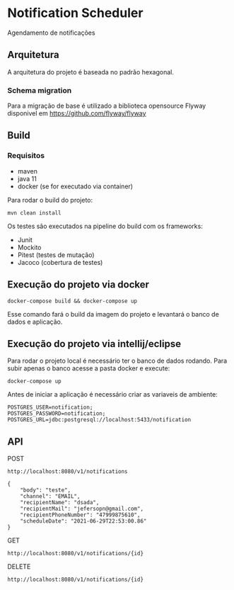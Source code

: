 # Notification Scheduler

Agendamento de notificações

## Arquitetura

A arquitetura do projeto é baseada no padrão hexagonal.


### Schema migration

Para a migração de base é utilizado a biblioteca opensource Flyway disponivel em https://github.com/flyway/flyway

## Build

### Requisitos

- maven
- java 11
- docker (se for executado via container)

Para rodar o build do projeto:

```
mvn clean install
```

Os testes são executados na pipeline do build com os frameworks:

* Junit
* Mockito
* Pitest (testes de mutação)
* Jacoco (cobertura de testes)

## Execução do projeto via docker

```
docker-compose build && docker-compose up
```

Esse comando fará o build da imagem do projeto e levantará o banco de dados e aplicação.

## Execução do projeto via intellij/eclipse

Para rodar o projeto local é necessário ter o banco de dados rodando. Para subir apenas o banco acesse a pasta docker e execute:

```
docker-compose up
```

Antes de iniciar a aplicação é necessário criar as variaveis de ambiente:

```
POSTGRES_USER=notification;
POSTGRES_PASSWORD=notification;
POSTGRES_URL=jdbc:postgresql://localhost:5433/notification
```

## API

POST

```
http://localhost:8080/v1/notifications

{
    "body": "teste",
    "channel": "EMAIL",
    "recipientName": "dsada",
    "recipientMail": "jefersopn@gmail.com",
    "recipientPhoneNumber": "47999875610",
    "scheduleDate": "2021-06-29T22:53:00.86"
}
```

GET

```
http://localhost:8080/v1/notifications/{id}

```
DELETE

```
http://localhost:8080/v1/notifications/{id}
```

